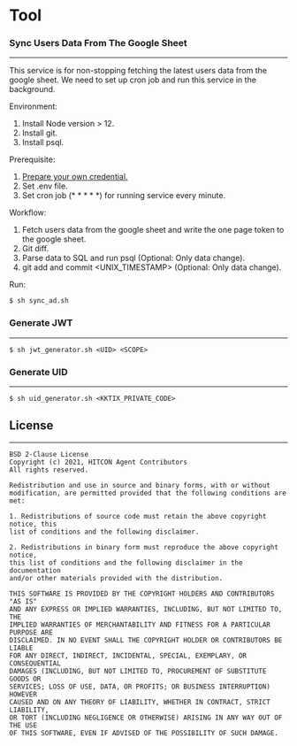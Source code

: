# Tool
### Sync Users Data From The Google Sheet
---
This service is for non-stopping fetching the latest users data from the google sheet. We need to set up cron job and run this service in the background.

Environment:
1. Install Node version > 12.
2. Install git.
3. Install psql.

Prerequisite:
1. [Prepare your own credential.](https://robocorp.com/docs/development-guide/google-sheets/interacting-with-google-sheets)
2. Set .env file.
3. Set cron job (* * * * *) for running service every minute.

Workflow:
1. Fetch users data from the google sheet and write the one page token to the google sheet.
2. Git diff.
3. Parse data to SQL and run psql (Optional: Only data change).
4. git add and commit <UNIX_TIMESTAMP> (Optional: Only data change).

Run:
```
$ sh sync_ad.sh
```

### Generate JWT
---
```
$ sh jwt_generator.sh <UID> <SCOPE>
```

### Generate UID
---
```
$ sh uid_generator.sh <KKTIX_PRIVATE_CODE>
```

## License
---
```
BSD 2-Clause License
Copyright (c) 2021, HITCON Agent Contributors
All rights reserved.

Redistribution and use in source and binary forms, with or without
modification, are permitted provided that the following conditions are met:

1. Redistributions of source code must retain the above copyright notice, this
list of conditions and the following disclaimer.

2. Redistributions in binary form must reproduce the above copyright notice,
this list of conditions and the following disclaimer in the documentation
and/or other materials provided with the distribution.

THIS SOFTWARE IS PROVIDED BY THE COPYRIGHT HOLDERS AND CONTRIBUTORS "AS IS"
AND ANY EXPRESS OR IMPLIED WARRANTIES, INCLUDING, BUT NOT LIMITED TO, THE
IMPLIED WARRANTIES OF MERCHANTABILITY AND FITNESS FOR A PARTICULAR PURPOSE ARE
DISCLAIMED. IN NO EVENT SHALL THE COPYRIGHT HOLDER OR CONTRIBUTORS BE LIABLE
FOR ANY DIRECT, INDIRECT, INCIDENTAL, SPECIAL, EXEMPLARY, OR CONSEQUENTIAL
DAMAGES (INCLUDING, BUT NOT LIMITED TO, PROCUREMENT OF SUBSTITUTE GOODS OR
SERVICES; LOSS OF USE, DATA, OR PROFITS; OR BUSINESS INTERRUPTION) HOWEVER
CAUSED AND ON ANY THEORY OF LIABILITY, WHETHER IN CONTRACT, STRICT LIABILITY,
OR TORT (INCLUDING NEGLIGENCE OR OTHERWISE) ARISING IN ANY WAY OUT OF THE USE
OF THIS SOFTWARE, EVEN IF ADVISED OF THE POSSIBILITY OF SUCH DAMAGE.
```
